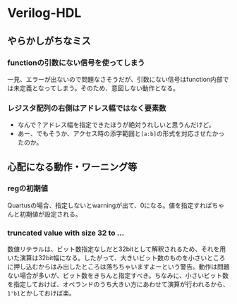 # Verilog-HDL
## やらかしがちなミス
### functionの引数にない信号を使ってしまう
一見、エラーが出ないので問題なさそうだが、引数にない信号はfunction内部では未定義となってしまう。そのため、意図しない動作となる。

### レジスタ配列の右側はアドレス幅ではなく要素数
- なんで？アドレス幅を指定できたほうが絶対うれしいと思うんだけど。
- あー、でもそうか、アクセス時の添字範囲と`[a:b]`の形式を対応させたかったのか。

## 心配になる動作・ワーニング等
### regの初期値
Quartusの場合、指定しないとwarningが出て、0になる。値を指定すればちゃんと初期値が設定される。

### truncated value with size 32 to ...
数値リテラルは、ビット数指定なしだと32bitとして解釈されるため、それを用いた演算は32bit幅になる。したがって、大きいビット数のものを小さいところに押し込むからはみ出したところは落ちちゃいますよーという警告。動作は問題ない場合が多いが、ビット数をきちんと指定すべき。ちなみに、小さいビット数を指定しておけば、オペランドのうち大きい方にあわせて演算が行われるから、`1'b1`とかしておけば楽。
